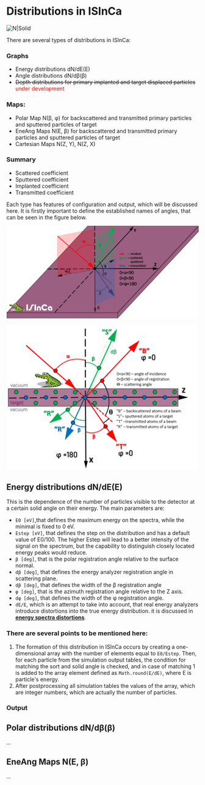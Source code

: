 # Distributions in ISInCa

![N|Solid](https://i.ibb.co/0cQrTDm/Croco-Logo.png)

There are several types of distributions in ISInCa:

### **Graphs**

- Energy distributions dN/dE(E) 
- Angle distributions dN/dβ(β) 
- ~~Depth distributions for primary implanted and target displaced particles~~ <span style="color:#ff0000">under development</span>

### **Maps:**
- Polar Map N(β, φ) for backscattered and transmitted primary particles and sputtered particles of target
- EneAng Maps N(E, β) for backscattered and transmitted primary particles and sputtered particles of target
- Cartesian Maps N(Z, Y), N(Z, X)

### **Summary**

- Scattered coefficient 
- Sputtered coefficient 
- Implanted coefficient 
- Transmitted coefficient 

Each type has features of configuration and output, which will be discussed here. It is firstly important to define the
established names of angles, that can be seen in the  figure below.

![N|Solid](https://github.com/mauveferret/ISInCa/blob/master/src/main/resources/ru/mauveferret/pics/axes.png?raw=true)

![N|Solid](https://github.com/mauveferret/ISInCa/blob/master/src/main/resources/ru/mauveferret/pics/part_types.png?raw=true)


## Energy distributions dN/dE(E)

This is the dependence of the number of particles visible to the detector at a certain solid angle on their energy. 
The main parameters are: 

 - `E0 [eV]`,that defines the maximum energy on the spectra, while the minimal is fixed to 0 eV.
 - `Estep [eV]`, that defines the step on the distribution and has a default value of E0/100. The higher Estep will lead to a better intensity of
the signal on the spectrum, but the capability to distinguish closely located energy peaks would reduce.
 - `β [deg]`, that is the polar registration angle relative to the surface normal.
 - `dβ [deg]`, that defines  the energy analyzer registration angle in  scattering plane.
 -  `dβ [deg]`, that defines  the width of the β registration angle
 - `φ [deg]`, that is the azimuth registration angle relative to the Z axis.
 - `dφ [deg]`, that defines  the width of the φ registration angle.
 - `dE/E`, which is an attempt to take into account, that real energy analyzers introduce distortions into the true energy distribution. 
it is discussed in **[energy spectra distortions](https://github.com/mauveferret/ISInCa/tree/master/docs/energy_spectra_distortions.md)**.

### There are several points to be mentioned here:

1. The formation of this distribution in ISInCa occurs by creating a one-dimensional array with the number of elements 
equal to `E0/Estep`. Then, for each particle from the simulation output tables, the condition for matching the sort and solid angle is checked, 
and in case of matching 1 is added to the array element defined as `Math.round(E/dE)`, where E is particle's energy. 
2. After postprocessing all simulation tables the values of the array, which are integer numbers, which are actually
the number of particles.

### Output



## Polar distributions dN/dβ(β)

...

## EneAng Maps N(E, β)

...

